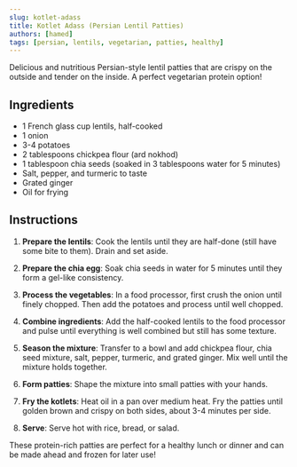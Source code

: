 ```yaml
---
slug: kotlet-adass
title: Kotlet Adass (Persian Lentil Patties)
authors: [hamed]
tags: [persian, lentils, vegetarian, patties, healthy]
---
```


Delicious and nutritious Persian-style lentil patties that are crispy on the outside and tender on the inside. A perfect vegetarian protein option!

<!--truncate-->

## Ingredients

- 1 French glass cup lentils, half-cooked
- 1 onion
- 3-4 potatoes
- 2 tablespoons chickpea flour (ard nokhod)
- 1 tablespoon chia seeds (soaked in 3 tablespoons water for 5 minutes)
- Salt, pepper, and turmeric to taste
- Grated ginger
- Oil for frying

## Instructions

1. **Prepare the lentils**: Cook the lentils until they are half-done (still have some bite to them). Drain and set aside.

2. **Prepare the chia egg**: Soak chia seeds in water for 5 minutes until they form a gel-like consistency.

3. **Process the vegetables**: In a food processor, first crush the onion until finely chopped. Then add the potatoes and process until well chopped.

4. **Combine ingredients**: Add the half-cooked lentils to the food processor and pulse until everything is well combined but still has some texture.

5. **Season the mixture**: Transfer to a bowl and add chickpea flour, chia seed mixture, salt, pepper, turmeric, and grated ginger. Mix well until the mixture holds together.

6. **Form patties**: Shape the mixture into small patties with your hands.

7. **Fry the kotlets**: Heat oil in a pan over medium heat. Fry the patties until golden brown and crispy on both sides, about 3-4 minutes per side.

8. **Serve**: Serve hot with rice, bread, or salad.

These protein-rich patties are perfect for a healthy lunch or dinner and can be made ahead and frozen for later use! 